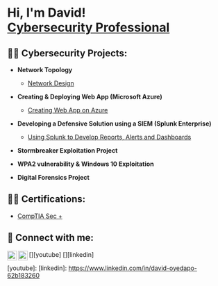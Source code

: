 <h1>Hi, I'm David! <br/><a href="https://www.linkedin.com/in/david-oyedapo-62b183260">Cybersecurity Professional</a></h1>

<h2>👨‍💻 Cybersecurity Projects:</h2>

- <b>Network Topology</b>
  - [Network Design](https://github.com/Realdavidking/Network-Design-Topology)
- <b>Creating & Deploying Web App (Microsoft Azure)</b>
  - [Creating Web App on Azure](https://github.com/Realdavidking/Designing-Web-Application)
- <b>Developing a Defensive Solution using a SIEM (Splunk Enterprise) </b>
  - [Using Splunk to Develop Reports, Alerts and Dashboards](https://github.com/Realdavidking/SIEM-Defensive-Solution)
  
- <b>Stormbreaker Exploitation Project</b>
  
- <b>WPA2 vulnerability & Windows 10 Exploitation </b>
 
- <b>Digital Forensics Project</b>
  
 
<h2>👨‍💻 Certifications:</h2>

 - [CompTIA Sec +](https://drive.google.com/file/d/1kkRgcB8IyaQClMVcFjfE8ZRdWSAX1tC_/view?usp=sharing)



<h2> 🤳 Connect with me:</h2>

[<img align="left" alt="JoshMadakor | YouTube" width="22px" src="https://cdn.jsdelivr.net/npm/simple-icons@v3/icons/youtube.svg" />][youtube]
[<img align="left" alt="JoshMadakor | LinkedIn" width="22px" src="https://cdn.jsdelivr.net/npm/simple-icons@v3/icons/linkedin.svg" />][linkedin]


[youtube]: 
[linkedin]: https://www.linkedin.com/in/david-oyedapo-62b183260

<!--
**Realdavidking/Realdavidking** is a ✨ _special_ ✨ repository because its `README.md` (this file) appears on your GitHub profile.

Here are some ideas to get you started:

- 🔭 I’m currently working on ...
- 🌱 I’m currently learning ...
- 👯 I’m looking to collaborate on ...
- 🤔 I’m looking for help with ...
- 💬 Ask me about ...
- 📫 How to reach me: ...
- 😄 Pronouns: ...
- ⚡ Fun fact: ...
-->
